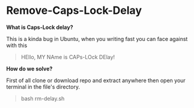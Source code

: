 # Remove-Caps-Lock-Delay
**What is Caps-Lock delay?**

This is a kinda bug in Ubuntu, when you writing fast you can face against with this
> HEllo, MY NAme is CAPs-LOck DElay!

**How do we solve?**

First of all clone or download repo and extract anywhere then open your terminal in the file's directory. 
> bash rm-delay.sh
